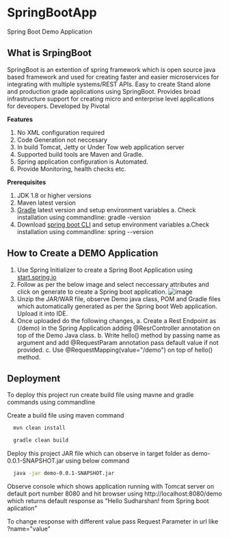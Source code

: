# SpringBootApp
Spring Boot Demo Application

## What is SrpingBoot
SpringBoot is an extention of spring framework which is open source java based framework and used for creating faster and easier microservices for integrating with multiple systems/REST APIs.
Easy to create Stand alone and production grade applications using SpringBoot. 
Provides broad infrastructure support for creating micro and enterprise level applications for deveopers. Developed by Pivotal 

**Features**
1. No XML configuration required
2. Code Generation not neccesary
3. In build Tomcat, Jetty or Under Tow web application server
4. Supported build tools are Maven and Gradle.
5. Spring application configuration is Automated.
6. Provide Monitoring, health checks etc.

**Prerequisites**
1. JDK 1.8 or higher versions
2. Maven latest version
3. [Gradle](https://docs.spring.io/spring-boot/docs/current-SNAPSHOT/reference/htmlsingle/#using.build-systems.gradle) latest version and setup environment variables
    a. Check installation using commandline: gradle -version
4. Download [spring boot CLI](https://docs.spring.io/springboot/docs/current-SNAPSHOT/reference/htmlsingle/#getting-started-installing-springboot) and setup environment variables
     a.Check installation using commandline: spring --version

## How to Create a DEMO Application
1. Use Spring Initializer  to create a Spring Boot Application using [start.spring.io](https://start.spring.io/)
2. Follow as per the below image and select neccessary attributes and click on generate to create a Spring boot application.
![image](https://github.com/KathaSudharshan/SpringBootApp/assets/138109855/fd7b6053-e6da-4efa-8196-19dacbfb82c4)
3. Unzip the JAR/WAR file, observe Demo java class, POM and Gradle files which automatically generated as per the Spring boot Web application. Upload it into IDE.
4. Once uploaded do the following changes,
   a. Create a Rest Endpoint as (/demo) in the Spring Application adding @ResrController annotation on top of the Demo Java class.
   b. Write hello() method by passing name as argument and add @RequestParam annotation pass default value if not provided.
   c. Use @RequestMapping(value="/demo") on top of hello() method.

## Deployment
To deploy this project run create build file using mavne and gradle commands using commandline

Create a build file using maven command
```bash
  mvn clean install
```
```bash
  gradle clean build
```
Deploy this project JAR file which can observe in target folder as demo-0.0.1-SNAPSHOT.jar using below command 
```bash
  java -jar demo-0.0.1-SNAPSHOT.jar
```
Observe console which shows application running with Tomcat server on default port number 8080 and hit browser using http://localhost:8080/demo which returns default response as "Hello Sudharshan! from Spring boot aplication"

To change response with different value pass Request Parameter in url like ?name="value"
